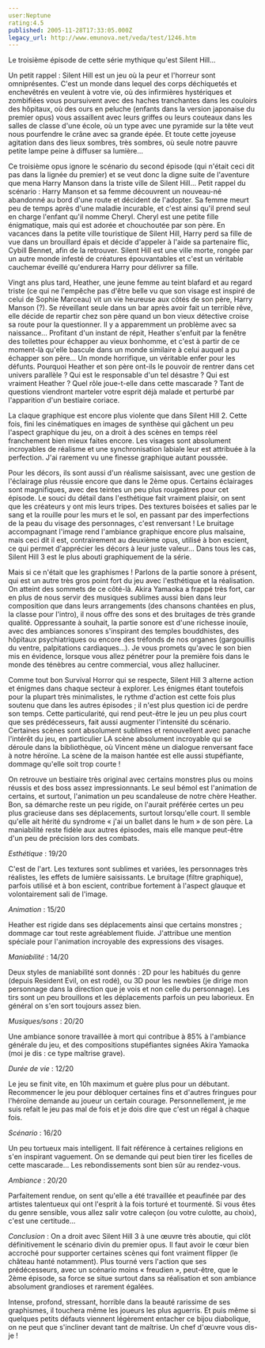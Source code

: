 ```yaml
---
user:Neptune
rating:4.5
published: 2005-11-28T17:33:05.000Z
legacy_url: http://www.emunova.net/veda/test/1246.htm
---
```

Le troisième épisode de cette série mythique qu'est Silent Hill...  

  

Un petit rappel : Silent Hill est un jeu où la peur et l'horreur sont omniprésentes. C'est un monde dans lequel des corps déchiquetés et enchevêtrés en veulent à votre vie, où des infirmières hystériques et zombifiées vous poursuivent avec des haches tranchantes dans les couloirs des hôpitaux, où des ours en peluche (enfants dans la version japonaise du premier opus) vous assaillent avec leurs griffes ou leurs couteaux dans les salles de classe d'une école, où un type avec une pyramide sur la tête veut nous pourfendre le crâne avec sa grande épée. Et toute cette joyeuse agitation dans des lieux sombres, très sombres, où seule notre pauvre petite lampe peine à diffuser sa lumière...  

  

  

Ce troisième opus ignore le scénario du second épisode (qui n'était ceci dit pas dans la lignée du premier) et se veut donc la digne suite de l'aventure que mena Harry Manson dans la triste ville de Silent Hill... Petit rappel du scénario : Harry Manson et sa femme découvrent un nouveau-né abandonné au bord d'une route et décident de l'adopter. Sa femme meurt peu de temps après d'une maladie incurable, et c'est ainsi qu'il prend seul en charge l'enfant qu'il nomme Cheryl. Cheryl est une petite fille énigmatique, mais qui est adorée et chouchoutée par son père. En vacances dans la petite ville touristique de Silent Hill, Harry perd sa fille de vue dans un brouillard épais et décide d'appeler à l'aide sa partenaire flic, Cybill Bennet, afin de la retrouver. Silent Hill est une ville morte, rongée par un autre monde infesté de créatures épouvantables et c'est un véritable cauchemar éveillé qu'endurera Harry pour délivrer sa fille.  

  

  

Vingt ans plus tard, Heather, une jeune femme au teint blafard et au regard triste (ce qui ne l'empêche pas d'être belle vu que son visage est inspiré de celui de Sophie Marceau) vit un vie heureuse aux côtés de son père, Harry Manson (?). Se réveillant seule dans un bar après avoir fait un terrible rêve, elle décide de repartir chez son père quand un bon vieux détective croise sa route pour la questionner. Il y a apparemment un problème avec sa naissance... Profitant d'un instant de répit, Heather s'enfuit par la fenêtre des toilettes pour échapper au vieux bonhomme, et c'est à partir de ce moment-là qu'elle bascule dans un monde similaire à celui auquel a pu échapper son père... Un monde horrifique, un véritable enfer pour les défunts. Pourquoi Heather et son père ont-ils le pouvoir de rentrer dans cet univers parallèle ? Qui est le responsable d'un tel désastre ? Qui est vraiment Heather ? Quel rôle joue-t-elle dans cette mascarade ? Tant de questions viendront marteler votre esprit déjà malade et perturbé par l'apparition d'un bestiaire coriace.  

  

  

La claque graphique est encore plus violente que dans Silent Hill 2\. Cette fois, fini les cinématiques en images de synthèse qui gâchent un peu l'aspect graphique du jeu, on a droit à des scènes en temps réel franchement bien mieux faites encore. Les visages sont absolument incroyables de réalisme et une synchronisation labiale leur est attribuée à la perfection. J'ai rarement vu une finesse graphique autant poussée.  

Pour les décors, ils sont aussi d'un réalisme saisissant, avec une gestion de l'éclairage plus réussie encore que dans le 2ème opus. Certains éclairages sont magnifiques, avec des teintes un peu plus rougeâtres pour cet épisode. Le souci du détail dans l'esthétique fait vraiment plaisir, on sent que les créateurs y ont mis leurs tripes. Des textures boisées et salies par le sang et la rouille pour les murs et le sol, en passant par des imperfections de la peau du visage des personnages, c'est renversant ! Le bruitage accompagnant l'image rend l'ambiance graphique encore plus malsaine, mais ceci dit il est, contrairement au deuxième opus, utilisé à bon escient, ce qui permet d'apprécier les décors à leur juste valeur... Dans tous les cas, Silent Hill 3 est le plus abouti graphiquement de la série.  

  

  

Mais si ce n'était que les graphismes ! Parlons de la partie sonore à présent, qui est un autre très gros point fort du jeu avec l'esthétique et la réalisation. On atteint des sommets de ce côté-là. Akira Yamaoka a frappé très fort, car en plus de nous servir des musiques sublimes aussi bien dans leur composition que dans leurs arrangements (des chansons chantées en plus, la classe pour l'intro), il nous offre des sons et des bruitages de très grande qualité. Oppressante à souhait, la partie sonore est d'une richesse inouïe, avec des ambiances sonores s'inspirant des temples bouddhistes, des hôpitaux psychiatriques ou encore des tréfonds de nos organes (gargouillis du ventre, palpitations cardiaques...). Je vous promets qu'avec le son bien mis en évidence, lorsque vous allez pénétrer pour la première fois dans le monde des ténèbres au centre commercial, vous allez halluciner.  

  

  

Comme tout bon Survival Horror qui se respecte, Silent Hill 3 alterne action et énigmes dans chaque secteur à explorer. Les énigmes étant toutefois pour la plupart très minimalistes, le rythme d'action est cette fois plus soutenu que dans les autres épisodes ; il n'est plus question ici de perdre son temps. Cette particularité, qui rend peut-être le jeu un peu plus court que ses prédécesseurs, fait aussi augmenter l'intensité du scénario. Certaines scènes sont absolument sublimes et renouvellent avec panache l'intérêt du jeu, en particulier LA scène absolument incroyable qui se déroule dans la bibliothèque, où Vincent mène un dialogue renversant face à notre héroïne. La scène de la maison hantée est elle aussi stupéfiante, dommage qu'elle soit trop courte !  

  

  

On retrouve un bestiaire très original avec certains monstres plus ou moins réussis et des boss assez impressionnants. Le seul bémol est l'animation de certains, et surtout, l'animation un peu scandaleuse de notre chère Heather. Bon, sa démarche reste un peu rigide, on l'aurait préférée certes un peu plus gracieuse dans ses déplacements, surtout lorsqu'elle court. Il semble qu'elle ait hérité du syndrome « j'ai un ballet dans le hum » de son père. La maniabilité reste fidèle aux autres épisodes, mais elle manque peut-être d'un peu de précision lors des combats.  

  

  

  

_Esthétique_ : 19/20  

C'est de l'art. Les textures sont sublimes et variées, les personnages très réalistes, les effets de lumière saisissants. Le bruitage (filtre graphique), parfois utilisé et à bon escient, contribue fortement à l'aspect glauque et volontairement sali de l'image.  

  

_Animation_ : 15/20  

Heather est rigide dans ses déplacements ainsi que certains monstres ; dommage car tout reste agréablement fluide. J'attribue une mention spéciale pour l'animation incroyable des expressions des visages.  

  

_Maniabilité_ : 14/20  

Deux styles de maniabilité sont donnés : 2D pour les habitués du genre (depuis Resident Evil, on est rodé), ou 3D pour les newbies (je dirige mon personnage dans la direction que je vois et non celle du personnage). Les tirs sont un peu brouillons et les déplacements parfois un peu laborieux. En général on s'en sort toujours assez bien.  

  

_Musiques/sons_ : 20/20  

Une ambiance sonore travaillée à mort qui contribue à 85% à l'ambiance générale du jeu, et des compositions stupéfiantes signées Akira Yamaoka (moi je dis : ce type maîtrise grave).   

  

_Durée de vie_ : 12/20  

Le jeu se finit vite, en 10h maximum et guère plus pour un débutant. Recommencer le jeu pour débloquer certaines fins et d'autres fringues pour l'héroïne demande au joueur un certain courage. Personnellement, je me suis refait le jeu pas mal de fois et je dois dire que c'est un régal à chaque fois.  

  

_Scénario_ : 16/20  

Un peu tortueux mais intelligent. Il fait référence à certaines religions en s'en inspirant vaguement. On se demande qui peut bien tirer les ficelles de cette mascarade... Les rebondissements sont bien sûr au rendez-vous.  

  

_Ambiance_ : 20/20  

Parfaitement rendue, on sent qu'elle a été travaillée et peaufinée par des artistes talentueux qui ont l'esprit à la fois torturé et tourmenté. Si vous êtes du genre sensible, vous allez salir votre caleçon (ou votre culotte, au choix), c'est une certitude...  

  

  

_Conclusion_ : On a droit avec Silent Hill 3 à une œuvre très aboutie, qui clôt définitivement le scénario divin du premier opus. Il faut avoir le cœur bien accroché pour supporter certaines scènes qui font vraiment flipper (le château hanté notamment). Plus tourné vers l'action que ses prédécesseurs, avec un scénario moins « freudien », peut-être, que le 2ème épisode, sa force se situe surtout dans sa réalisation et son ambiance absolument grandioses et rarement égalées.  

Intense, profond, stressant, horrible dans la beauté rarissime de ses graphismes, il touchera même les joueurs les plus aguerris. Et puis même si quelques petits défauts viennent légèrement entacher ce bijou diabolique, on ne peut que s'incliner devant tant de maîtrise. Un chef d'œuvre vous dis-je !